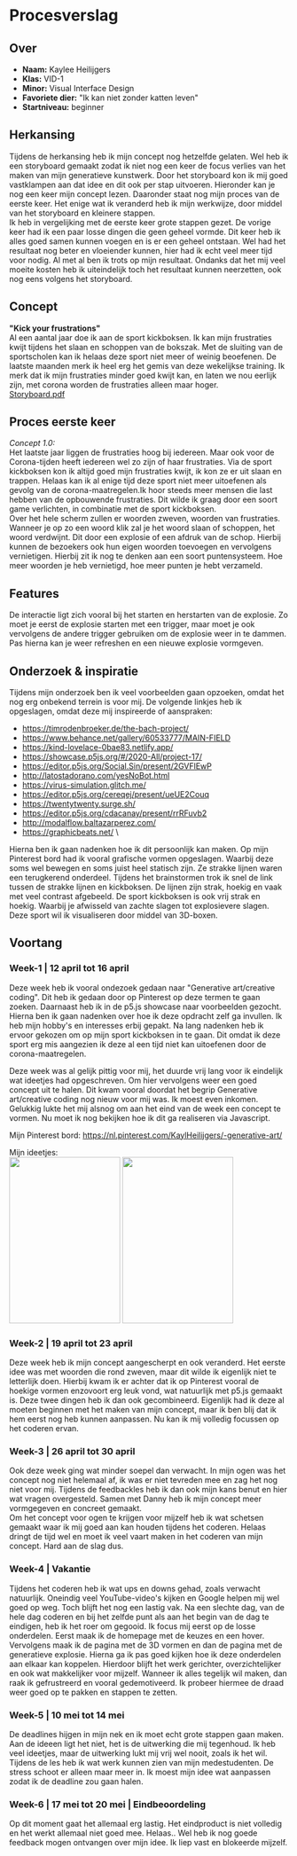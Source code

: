 <!-- Vergeet je niet de comments uit te zetten voordat je begint met typen? 💬 -->

# Procesverslag

## Over
* **Naam:** Kaylee Heilijgers
* **Klas:** VID-1
* **Minor:** Visual Interface Design
* **Favoriete dier:** "Ik kan niet zonder katten leven"
* **Startniveau:** beginner 

## Herkansing
Tijdens de herkansing heb ik mijn concept nog hetzelfde gelaten. Wel heb ik een storyboard gemaakt zodat ik niet nog een keer de focus verlies van het maken van mijn generatieve kunstwerk. Door het storyboard kon ik mij goed vastklampen aan dat idee en dit ook per stap uitvoeren. Hieronder kan je nog een keer mijn concept lezen. Daaronder staat nog mijn proces van de eerste keer. Het enige wat ik veranderd heb ik mijn werkwijze, door middel van het storyboard en kleinere stappen.
\
Ik heb in vergelijking met de eerste keer grote stappen gezet. De vorige keer had ik een paar losse dingen die geen geheel vormde. Dit keer heb ik alles goed samen kunnen voegen en is er een geheel ontstaan. Wel had het resultaat nog beter en vloeiender kunnen, hier had ik echt veel meer tijd voor nodig. Al met al ben ik trots op mijn resultaat. Ondanks dat het mij veel moeite kosten heb ik uiteindelijk toch het resultaat kunnen neerzetten, ook nog eens volgens het storyboard.

## Concept

**"Kick your frustrations"**\
Al een aantal jaar doe ik aan de sport kickboksen. Ik kan mijn frustraties kwijt tijdens het slaan en schoppen van de bokszak. Met de sluiting van de sportscholen kan ik helaas deze sport niet meer of weinig beoefenen. De laatste maanden merk ik heel erg het gemis van deze wekelijkse training. Ik merk dat ik mijn frustraties minder goed kwijt kan, en laten we nou eerlijk zijn, met corona worden de frustraties alleen maar hoger.
\
[Storyboard.pdf](https://github.com/Kaylee-H/generative-art/files/6680411/Storyboard.pdf)



## Proces eerste keer
_Concept 1.0:_\
Het laatste jaar liggen de frustraties hoog bij iedereen. Maar ook voor de Corona-tijden heeft iedereen wel zo zijn of haar frustraties. Via de sport kickboksen kon ik altijd goed mijn frustraties kwijt, ik kon ze er uit slaan en trappen. Helaas kan ik al enige tijd deze sport niet meer uitoefenen als gevolg van de corona-maatregelen.Ik hoor steeds meer mensen die last hebben van de opbouwende frustraties. Dit wilde ik graag door een soort game verlichten, in combinatie met de sport kickboksen. 
\
Over het hele scherm zullen er woorden zweven, woorden van frustraties. Wanneer je op zo een woord klik zal je het woord slaan of schoppen, het woord verdwijnt. Dit door een explosie of een afdruk van de schop. Hierbij kunnen de bezoekers ook hun eigen woorden toevoegen en vervolgens vernietigen. Hierbij zit ik nog te denken aan een soort puntensysteem. Hoe meer woorden je heb vernietigd, hoe meer punten je hebt verzameld.


## Features
De interactie ligt zich vooral bij het starten en herstarten van de explosie. Zo moet je eerst de explosie starten met een trigger, maar moet je ook vervolgens de andere trigger gebruiken om de explosie weer in te dammen. Pas hierna kan je weer refreshen en een nieuwe explosie vormgeven.


## Onderzoek & inspiratie
Tijdens mijn onderzoek ben ik veel voorbeelden gaan opzoeken, omdat het nog erg onbekend terrein is voor mij. De volgende linkjes heb ik opgeslagen, omdat deze mij inspireerde of aanspraken:
* https://timrodenbroeker.de/the-bach-project/
* https://www.behance.net/gallery/60533777/MAIN-FIELD
* https://kind-lovelace-0bae83.netlify.app/
* https://showcase.p5js.org/#/2020-All/project-17/
* https://editor.p5js.org/Social.Sin/present/2GVFlEwP
* http://latostadorano.com/yesNoBot.html
* https://virus-simulation.glitch.me/
* https://editor.p5js.org/cereqej/present/ueUE2Couq
* https://twentytwenty.surge.sh/
* https://editor.p5js.org/cdacanay/present/rrRFuvb2
* http://modalflow.baltazarperez.com/
* https://graphicbeats.net/
\

Hierna ben ik gaan nadenken hoe ik dit persoonlijk kan maken. Op mijn Pinterest bord had ik vooral  grafische vormen opgeslagen. Waarbij deze soms wel bewegen en soms juist heel statisch zijn. Ze strakke lijnen waren een terugkerend onderdeel. Tijdens het brainstormen trok ik snel de link tussen de strakke lijnen en kickboksen. De lijnen zijn strak, hoekig en vaak met veel contrast afgebeeld. De sport kickboksen is ook vrij strak en hoekig. Waarbij je afwisseld van zachte slagen tot explosievere slagen. Deze sport wil ik visualiseren door middel van 3D-boxen.


## Voortang

### Week-1 | 12 april tot 16 april
Deze week heb ik vooral ondezoek gedaan naar "Generative art/creative coding". Dit heb ik gedaan door op Pinterest op deze termen te gaan zoeken. Daarnaast heb ik in de p5.js showcase naar voorbeelden gezocht. Hierna ben ik gaan nadenken over hoe ik deze opdracht zelf ga invullen. Ik heb mijn hobby's en interesses erbij gepakt. Na lang nadenken heb ik ervoor gekozen om op mijn sport kickboksen in te gaan. Dit omdat ik deze sport erg mis aangezien ik deze al een tijd niet kan uitoefenen door de corona-maatregelen.

Deze week was al gelijk pittig voor mij, het duurde vrij lang voor ik eindelijk wat ideetjes had opgeschreven. Om hier vervolgens weer een goed concept uit te halen. Dit kwam vooral doordat het begrip Generative art/creative coding nog nieuw voor mij was. Ik moest even inkomen. Gelukkig lukte het mij alsnog om aan het eind van de week een concept te vormen. Nu moet ik nog bekijken hoe ik dit ga realiseren via Javascript.

Mijn Pinterest bord:
https://nl.pinterest.com/KaylHeilijgers/-generative-art/

Mijn ideetjes:\
<img src="https://user-images.githubusercontent.com/78274513/115018521-3da00380-9eb8-11eb-8273-0b16b87f64f2.JPG" width="200" height="300">
<img src="https://user-images.githubusercontent.com/78274513/115018679-717b2900-9eb8-11eb-9ac1-53cbfec92380.JPG" width="200" height="300">

### Week-2 | 19 april tot 23 april
Deze week heb ik mijn concept aangescherpt en ook veranderd. Het eerste idee was met woorden die rond zweven, maar dit wilde ik eigenlijk niet te letterlijk doen. Hierbij kwam ik er achter dat ik op Pinterest vooral de hoekige vormen enzovoort erg leuk vond, wat natuurlijk met p5.js gemaakt is. Deze twee dingen heb ik dan ook gecombineerd. Eigenlijk had ik deze al moeten beginnen met het maken van mijn concept, maar ik ben blij dat ik hem eerst nog heb kunnen aanpassen. Nu kan ik mij volledig focussen op het coderen ervan.

### Week-3 | 26 april tot 30 april
Ook deze week ging wat minder soepel dan verwacht. In mijn ogen was het concept nog niet helemaal af, ik was er niet tevreden mee en zag het nog niet voor mij. Tijdens de feedbackles heb ik dan ook mijn kans benut en hier wat vragen overgesteld. Samen met Danny heb ik mijn concept meer vormgegeven en concreet gemaakt.\
Om het concept voor ogen te krijgen voor mijzelf heb ik wat schetsen gemaakt waar ik mij goed aan kan houden tijdens het coderen. Helaas dringt de tijd wel en moet ik veel vaart maken in het coderen van mijn concept. Hard aan de slag dus.

### Week-4 | Vakantie
Tijdens het coderen heb ik wat ups en downs gehad, zoals verwacht natuurlijk. Oneindig veel YouTube-video's kijken en Google helpen mij wel goed op weg. Toch blijft het nog een lastig vak. Na een slechte dag, van de hele dag coderen en bij het zelfde punt als aan het begin van de dag te eindigen, heb ik het roer om gegooid. Ik focus mij eerst op de losse onderdelen. Eerst maak ik de homepage met de keuzes en een hover. Vervolgens maak ik de pagina met de 3D vormen en dan de pagina met de generatieve explosie. Hierna ga ik pas goed kijken hoe ik deze onderdelen aan elkaar kan koppelen. Hierdoor blijft het werk gerichter, overzichtelijker en ook wat makkelijker voor mijzelf. Wanneer ik alles tegelijk wil maken, dan raak ik gefrustreerd en vooral gedemotiveerd. Ik probeer hiermee de draad weer goed op te pakken en stappen te zetten.

### Week-5 | 10 mei tot 14 mei
De deadlines hijgen in mijn nek en ik moet echt grote stappen gaan maken. Aan de ideeen ligt het niet, het is de uitwerking die mij tegenhoud. Ik heb veel ideetjes, maar de uitwerking lukt mij vrij wel nooit, zoals ik het wil. Tijdens de les heb ik wat werk kunnen zien van mijn medestudenten. De stress schoot er alleen maar meer in. Ik moest mijn idee wat aanpassen zodat ik de deadline zou gaan halen.

### Week-6 | 17 mei tot 20 mei | Eindbeoordeling
Op dit moment gaat het allemaal erg lastig. Het eindproduct is niet volledig en het werkt allemaal niet goed mee. Helaas.. Wel heb ik nog goede feedback mogen ontvangen over mijn idee. Ik liep vast en blokeerde mijzelf. 
